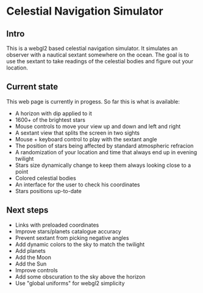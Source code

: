 # Celestial Navigation Simulator

## Intro

This is a webgl2 based celestial navigation simulator. It simulates an observer with a nautical sextant somewhere on the ocean. The goal is to use the sextant to take readings of the celestial bodies and figure out your location.

## Current state

This web page is currently in progess. So far this is what is available: 
- A horizon with dip applied to it
- 1600+ of the brightest stars
- Mouse controls to move your view up and down and left and right
- A sextant view that splits the screen in two sights
- Mouse + keyboard control to play with the sextant angle
- The position of stars being affected by standard atmospheric refracion
- A randomization of your location and time that always end up in evening twilight
- Stars size dynamically change to keep them always looking close to a point
- Colored celestial bodies
- An interface for the user to check his coordinates
- Stars positions up-to-date

## Next steps

- Links with preloaded coordinates
- Improve stars/planets catalogue accuracy
- Prevent sextant from picking negative angles
- Add dynamic colors to the sky to match the twilight
- Add planets
- Add the Moon
- Add the Sun
- Improve controls
- Add some obscuration to the sky above the horizon
- Use "global uniforms" for webgl2 simplicity
